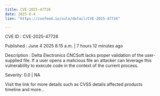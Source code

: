 ```yaml
---
title: CVE-2025-47726
date: 2025-6-4
lien: "https://cvefeed.io/vuln/detail/CVE-2025-47726"

---
```


CVE ID : CVE-2025-47726

Published :  June 4
2025
8:15 a.m. | 7 hours
12 minutes ago

Description : Delta Electronics CNCSoft lacks proper validation of the user-supplied file. If a user opens a malicious file
an attacker can leverage this vulnerability to execute code in the context of the current process.

Severity: 0.0 | NA

Visit the link for more details
such as CVSS details
affected products
timeline
and more...
